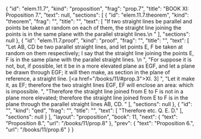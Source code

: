{
  "id": "elem.11.7",
  "kind": "proposition",
  "frag": "prop.7",
  "title": "BOOK XI: Proposition 7.",
  "text": null,
  "sections": [
    {
      "id": "elem.11.7.theorem",
      "kind": "theorem",
      "frag": "",
      "title": "",
      "text": [
        "If two straight lines be parallel and points be taken at random on each of them, the straight line joining the points is in the same plane with the parallel straight lines.\n      "
      ],
      "sections": null
    },
    {
      "id": "elem.11.7.proof",
      "kind": "proof",
      "frag": "",
      "title": "",
      "text": [
        "Let AB, CD be two parallel straight lines, and let points E, F be taken at random on them respectively; I say that the straight line joining the points E, F is in the same plane with the parallel straight lines. \n      ",
        "For suppose it is not, but, if possible, let it be in a more elevated plane as EGF, and let a plane be drawn through EGF; it will then make, as section in the plane of reference, a straight line. [<a href=\"/books/11/#prop.3\">XI. 3</a>] ",
        "Let it make it, as EF; therefore the two straight lines EGF, EF will enclose an area: which is impossible. ",
        "Therefore the straight line joined from E to F is not in a plane more elevated; therefore the straight line joined from E to F is in the plane through the parallel straight lines AB, CD. "
      ],
      "sections": null
    },
    {
      "id": "",
      "kind": "qed",
      "frag": "",
      "title": "",
      "text": [
        "Therefore etc. Q. E. D."
      ],
      "sections": null
    }
  ],
  "layout": "proposition",
  "book": 11,
  "next": {
    "text": "Proposition 8.",
    "url": "/books/11/prop.8"
  },
  "prev": {
    "text": "Proposition 6.",
    "url": "/books/11/prop.6"
  }
}

